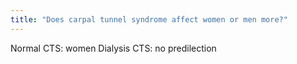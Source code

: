 ```yaml
---
title: "Does carpal tunnel syndrome affect women or men more?"
---
```

Normal CTS: women
Dialysis CTS: no predilection


